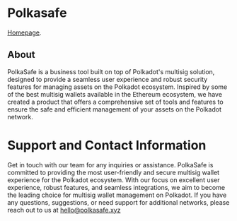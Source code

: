 # Polkasafe

[Homepage](https://polkasafe.xyz).

## About

PolkaSafe is a business tool built on top of Polkadot's multisig solution, designed to provide a seamless user experience and robust security features for managing assets on the Polkadot ecosystem. Inspired by some of the best multisig wallets available in the Ethereum ecosystem, we have created a product that offers a comprehensive set of tools and features to ensure the safe and efficient management of your assets on the Polkadot network.

# Support and Contact Information

Get in touch with our team for any inquiries or assistance.
PolkaSafe is committed to providing the most user-friendly and secure multisig wallet experience for the Polkadot ecosystem. With our focus on excellent user experience, robust features, and seamless integrations, we aim to become the leading choice for multisig wallet management on Polkadot. If you have any questions, suggestions, or need support for additional networks, please reach out to us at hello@polkasafe.xyz
